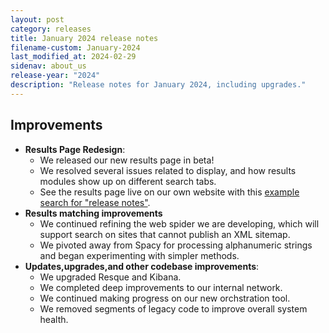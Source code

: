 ```yaml
---
layout: post
category: releases
title: January 2024 release notes
filename-custom: January-2024
last_modified_at: 2024-02-29
sidenav: about_us
release-year: "2024"
description: "Release notes for January 2024, including upgrades."
---
```

## Improvements

* **Results Page Redesign**: 
    * We released our new results page in beta!
    * We resolved several issues related to display, and how results modules show up on different search tabs.
    * See the results page live on our own website with this [example search for "release notes"](https://find.search.gov/search?utf8=%E2%9C%93&affiliate=usasearch&query=release+notes).
* **Results matching improvements**
  * We continued refining the web spider we are developing, which will support search on sites that cannot publish an XML sitemap.
  * We pivoted away from Spacy for processing alphanumeric strings and began experimenting with simpler methods. 
* **Updates,upgrades,and other codebase improvements**: 
  * We upgraded Resque and Kibana.
  * We completed deep improvements to our internal network.
  * We continued making progress on our new orchstration tool.
  * We removed segments of legacy code to improve overall system health.
